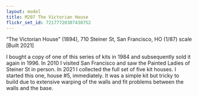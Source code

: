 ```yaml
---
layout: model
title: M207 The Victorian House
flickr_set_id: 72177720307430752
---
```


“The Victorian House” (1894), 710 Steiner St, San Francisco, HO (1/87) scale [Built 2021]

I bought a copy of one of this series of kits in 1984 and subsequently sold it again in 1996. In 2010 I visited San Francisco and saw the Painted Ladies of Steiner St in person. In 2021 I collected the full set of five kit houses. I started this one, house #5, immediately. It was a simple kit but tricky to build due to extensive warping of the walls and  fit problems between the walls and the base.


